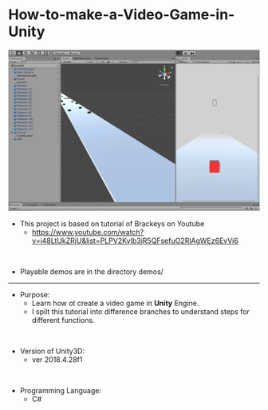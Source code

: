 # How-to-make-a-Video-Game-in-Unity

![](scene.gif)

* This project is based on tutorial of Brackeys on Youtube
    * https://www.youtube.com/watch?v=j48LtUkZRjU&list=PLPV2KyIb3jR5QFsefuO2RlAgWEz6EvVi6

</br>

* Playable demos are in the directory demos/

****

* Purpose: 
    * Learn how ot create a video game in **Unity** Engine.
    * I spilt this tutorial into difference branches to understand steps for different functions.

</br>

* Version of Unity3D: 
    * ver 2018.4.28f1

</br>

* Programming Language: 
    * C#
